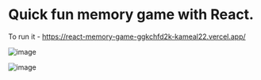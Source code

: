 # Quick fun memory game with React.

To run it - https://react-memory-game-ggkchfd2k-kameal22.vercel.app/

![image](https://user-images.githubusercontent.com/80644310/176904939-6d5ce627-3b66-456d-9cce-74ed3790d61b.png)

![image](https://user-images.githubusercontent.com/80644310/176997745-754eb3db-e3c4-400b-b52d-02c3f40ac04e.png)

